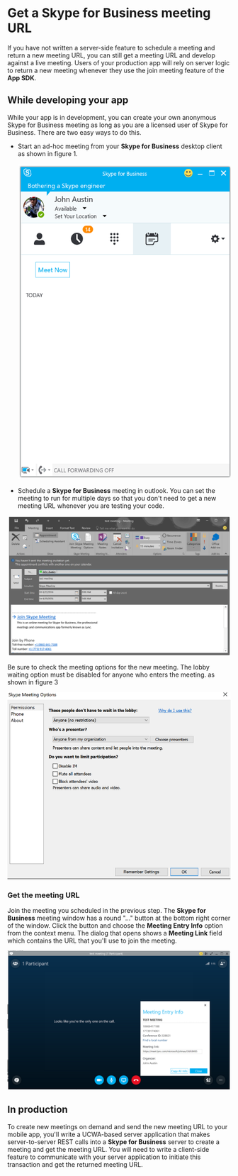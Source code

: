 # Get a Skype for Business meeting URL
If you have not written a server-side feature to schedule a meeting and return a new meeting URL, you can
still get a meeting URL and develop against a live meeting. Users of your production app will rely on server
logic to return a new meeting whenever they use the join meeting feature of the **App SDK**.


## While developing your app
While your app is in development, you can create your own anonymous Skype for Business meeting as long as you are
a licensed user of Skype for Business. There are two easy ways to do this.

* Start an ad-hoc meeting from your **Skype for Business** desktop client as shown in figure 1. 

  ![Meet Now button on the Skype for Business client](images/meetnow.PNG "Figure 1. Meet Now button on the Skype for Business client")

* Schedule a **Skype for Business** meeting in outlook. You can set the meeting to run for multiple
days so that you don't need to get a new meeting URL whenever you are testing your code.

 ![Schedule a meeting in Outlook](images/outlookmeeting.PNG "Figure 2. Schedule a meeting in Outlook")
 
Be sure to check the meeting options for the new meeting. The lobby waiting option must be disabled for anyone who enters the meeting.
as shown in figure 3

  ![Set meeting options](images/meetingoptions.PNG "Figure 3. set meeting options")


 ### Get the meeting URL
 
 Join the meeting you scheduled in the previous step. The **Skype for Business** meeting window has a  round "..." button at the 
 bottom right corner of the window. Click the button and choose the **Meeting Entry Info** option from the 
 context menu. The dialog that opens shows a **Meeting Link** field which contains the URL that you'll use to join the
 meeting.  
 
 ![Get the meeting URL from the meeting window](images/entryinfo.PNG "Figure 4. Get the meeting URL from the meeting window")
 
 
 ## In production
 
 To create new meetings on demand and send the new meeting URL to your mobile app, you'll 
 write a UCWA-based server application that makes server-to-server REST calls into a **Skype for Business** server
 to create a meeting and get the meeting URL. You will need to write a client-side feature to
 communicate with your server application to initiate this transaction and get the
 returned meeting URL.